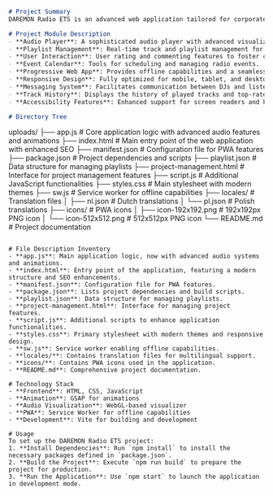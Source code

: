 ```markdown
# Project Summary
DAREMON Radio ETS is an advanced web application tailored for corporate radio stations, providing a rich interactive experience for both listeners and DJs. This Progressive Web App (PWA) integrates features such as enhanced audio visualization, real-time playlist management, user feedback, and event scheduling, all designed to optimize accessibility and user engagement across various devices. The project aims to elevate user interaction and streamline operations, making it an essential tool in contemporary radio broadcasting.

# Project Module Description
- **Audio Player**: A sophisticated audio player with advanced visualization using WebGL and GSAP animations.
- **Playlist Management**: Real-time track and playlist management for DJs.
- **User Interaction**: User rating and commenting features to foster community engagement.
- **Event Calendar**: Tools for scheduling and managing radio events.
- **Progressive Web App**: Provides offline capabilities and a seamless app-like experience.
- **Responsive Design**: Fully optimized for mobile, tablet, and desktop devices.
- **Messaging System**: Facilitates communication between DJs and listeners.
- **Track History**: Displays the history of played tracks and top-rated songs.
- **Accessibility Features**: Enhanced support for screen readers and keyboard navigation.

# Directory Tree
```
uploads/
├── app.js                     # Core application logic with advanced audio features and animations
├── index.html                 # Main entry point of the web application with enhanced SEO
├── manifest.json              # Configuration file for PWA features
├── package.json               # Project dependencies and scripts
├── playlist.json              # Data structure for managing playlists
├── project-management.html     # Interface for project management features
├── script.js                  # Additional JavaScript functionalities
├── styles.css                 # Main stylesheet with modern themes
├── sw.js                      # Service worker for offline capabilities
├── locales/                   # Translation files
│   ├── nl.json                # Dutch translations
│   └── pl.json                # Polish translations
├── icons/                     # PWA icons
│   ├── icon-192x192.png       # 192x192px PNG icon
│   └── icon-512x512.png       # 512x512px PNG icon
└── README.md                  # Project documentation
```

# File Description Inventory
- **app.js**: Main application logic, now with advanced audio systems and animations.
- **index.html**: Entry point of the application, featuring a modern structure and SEO enhancements.
- **manifest.json**: Configuration file for PWA features.
- **package.json**: Lists project dependencies and build scripts.
- **playlist.json**: Data structure for managing playlists.
- **project-management.html**: Interface for managing project features.
- **script.js**: Additional scripts to enhance application functionalities.
- **styles.css**: Primary stylesheet with modern themes and responsive design.
- **sw.js**: Service worker enabling offline capabilities.
- **locales/**: Contains translation files for multilingual support.
- **icons/**: Contains PWA icons used in the application.
- **README.md**: Comprehensive project documentation.

# Technology Stack
- **Frontend**: HTML, CSS, JavaScript
- **Animation**: GSAP for animations
- **Audio Visualization**: WebGL-based visualizer
- **PWA**: Service Worker for offline capabilities
- **Development**: Vite for building and development

# Usage
To set up the DAREMON Radio ETS project:
1. **Install Dependencies**: Run `npm install` to install the necessary packages defined in `package.json`.
2. **Build the Project**: Execute `npm run build` to prepare the project for production.
3. **Run the Application**: Use `npm start` to launch the application in development mode.
